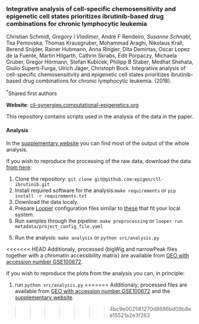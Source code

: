 <!-- [![DOI](https://zenodo.org/badge/DOI/10.5281/zenodo.231352.svg)](https://doi.org/10.5281/zenodo.231352) -->

### Integrative analysis of cell-specific chemosensitivity and epigenetic cell states prioritizes ibrutinib-based drug combinations for chronic lymphocytic leukemia

Christian Schmidl<sup>*</sup>, Gregory I Vladimer<sup>*</sup>, André F Rendeiro<sup>*</sup>, Susanne Schnabl<sup>*</sup>, Tea Pemovska, Thomas Krausgruber, Mohammad Araghi, Nikolaus Krall, Berend Snijder, Rainer Hubmann, Anna Ringler, Dita Demirtas, Oscar Lopez de la Fuente, Martin Hilgarth, Cathrin Skrabs, Edit Porpaczy, Michaela Gruber, Gregor Hörmann, Stefan Kubicek, Philipp B Staber, Medhat Shehata, Giulio Superti-Furga, Ulrich Jäger, Christoph Bock. Integrative analysis of cell-specific chemosensitivity and epigenetic cell states prioritizes ibrutinib-based drug combinations for chronic lymphocytic leukemia. (2018).

<sup>\*</sup>Shared first authors


**Website**: [cll-synergies.computational-epigenetics.org](http://cll-synergies.computational-epigenetics.org)

This repository contains scripts used in the analysis of the data in the paper.

#### Analysis
In the [supplementary website](http://cll-synergies.computational-epigenetics.org) you can find most of the output of the whole analysis.

If you wish to reproduce the processing of the raw data, download the data [from here](http://www.ncbi.nlm.nih.gov/geo/query/acc.cgi?acc=GSE100672):

1. Clone the repository: `git clone git@github.com:epigen/cll-ibrutinib.git`
2. Install required software for the analysis:`make requirements` or `pip install -r requirements.txt`
1. Download the data localy.
2. Prepare [Looper](https://github.com/epigen/looper) configuration files similar to [these](metadata/project_config.yaml) that fit your local system.
3. Run samples through the pipeline: `make preprocessing` or `looper run metadata/project_config_file.yaml`
<!-- 4. Get external files (genome annotations mostly): `make external_files` or use the files in the [paper website](http://cll-chromatin.computational-epigenetics.org) (`external` folder). -->
5. Run the analysis: `make analysis` or `python src/analysis.py`

<<<<<<< HEAD
Additionaly, processed (bigWig and narrowPeak files together with a chromatin accessibility matrix) are available from [GEO with accession number GSE100672](http://www.ncbi.nlm.nih.gov/geo/query/acc.cgi?acc=GSE100672).

If you wish to reproduce the plots from the analysis you can, in principle:

1. run `python src/analysis.py`
=======
Additionaly, processed files are available from [GEO with accession number GSE100672](http://www.ncbi.nlm.nih.gov/geo/query/acc.cgi?acc=GSE100672) and the [supplementary website](http://cll-synergies.computational-epigenetics.org).
>>>>>>> 4bc9e002581270d8686bd09b8ee15521a2e3f263
